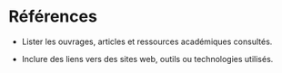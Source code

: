 # Références

- Lister les ouvrages, articles et ressources académiques consultés.

- Inclure des liens vers des sites web, outils ou technologies utilisés.
